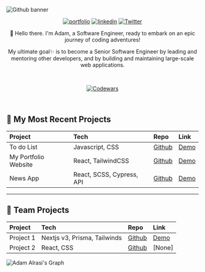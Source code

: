 <!-- Here are some ideas to get you started: 9 -->
<div>

<div style="visibility: hidden;">

  ![Adam Alrasi's Graph](https://github-readme-activity-graph.vercel.app/graph?username=adamalrasi&custom_title=Adam%20Alrasi's%20GitHub%20Activity%20Graph&bg_color=0D1117&color=7F3FBF&line=7F3FBF&point=7F3FBF&area_color=FFFFFF&title_color=FFFFFF&area=true)

</div>

![Github banner](https://github.com/adamalrasi/Codewars__Completed-JavaScript-Katas/assets/147779056/e9b5087a-c683-418a-b61f-63a89eaee18a)

<div align="center">
  
[![portfolio](https://img.shields.io/badge/my_portfolio-000?style=for-the-badge&logo=ko-fi&logoColor=BE5EA4)](https://adamalrasi.com/)
[![linkedin](https://img.shields.io/badge/linkedin-0A66C2?style=for-the-badge&logo=linkedin&logoColor=white)](https://www.linkedin.com/in/cintia-siqueira/)
[![Twitter](https://img.shields.io/badge/twitter-0A66C2?style=for-the-badge&logo=twitter&logoColor=white)](https://twitter.com/Cii_siq)
</div>
<div align="center"> 
👋 Hello there. I'm Adam, a Software Engineer, ready to embark on an epic journey of coding adventures! 

My ultimate goal✨ is to become a Senior Software Engineer by leading and mentoring other developers, and by building and maintaining large-scale web applications.
</div>

<br>
<div align="center"> 

[![Codewars](https://github.r2v.ch/codewars?user=adamalrasi&cache_control=86400&name=true&top_languages=true&stroke=%23b362ff&theme=purple_dark)](https://www.codewars.com/users/adamalrasi)

</div>
<br>


## 📄 My Most Recent Projects
<div align="center"> 
  
|Project                 | Tech                                             | Repo                                                                 | Link                                          |
|:-----------------------|:-------------------------------------------------|:---------------------------------------------------------------------|:----------------------------------------------|
| To do List             |  Javascript, CSS                                 | [Github](https://github.com/ciisiq/studying-to-do-js)                | [Demo](https://adamalrasi.com)                |
| My Portfolio Website   |  React, TailwindCSS                              | [Github](https://github.com/ciisiq/first-portfolio)                  | [Demo](https://adamalrasi.com)                |
| News App               |  React, SCSS, Cypress, API                       | [Github](https://github.com/ciisiq/news-app)                         | [Demo](https://adamalrasi.com)                |
  
</div>

<hr>

## 📄 Team Projects
<div align="center"> 
  
|Project                 | Tech                          | Repo                                                                    |   Link                                              |
|:-----------------------|:------------------------------|:------------------------------------------------------------------------|:----------------------------------------------------|
| Project 1              |  Nextjs v3, Prisma, Tailwinds | [Github](https://github.com/)                                           | [Demo]()             |
| Project 2              |  React, CSS                   | [Github](https://github.com/)                                           | [None]                                              |
  
</div>

![Adam Alrasi's Graph](https://github-readme-activity-graph.vercel.app/graph?username=adamalrasi&custom_title=Adam%20Alrasi's%20GitHub%20Activity%20Graph&bg_color=0D1117&color=7F3FBF&line=7F3FBF&point=7F3FBF&area_color=FFFFFF&title_color=FFFFFF&area=true)

</div>
